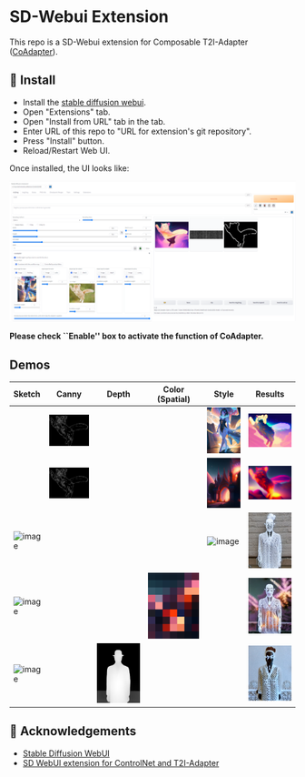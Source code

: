 # SD-Webui Extension
This repo is a SD-Webui extension for Composable T2I-Adapter ([CoAdapter](https://github.com/TencentARC/T2I-Adapter)).

## 🔧 Install
- Install the [stable diffusion webui](https://github.com/AUTOMATIC1111/stable-diffusion-webui).
- Open "Extensions" tab.
- Open "Install from URL" tab in the tab.
- Enter URL of this repo to "URL for extension's git repository".
- Press "Install" button.
- Reload/Restart Web UI.

Once installed, the UI looks like:
<!-- <div align="center"> -->
<p align="center">
  <img src="assets/webui.PNG">
</p>

**Please check ``Enable'' box to activate the function of CoAdapter.**


## Demos

| Sketch                                                                                                                                    | Canny |                                                                   Depth                                                                   | Color (Spatial) | Style                                                                                                                                      | Results |
|:------------------------------------------------------------------------------------------------------------------------------------------|:-----:|:-----------------------------------------------------------------------------------------------------------------------------------------:|:---------------:|--------------------------------------------------------------------------------------------------------------------------------------------|---------|
|  |      <img width="200" alt="image" src="assets/1_canny.png"> |                                                                                                                                           |                 | <img width="100" alt="image" src="assets/1_style.png"> |    <img width="200" alt="image" src="assets/1_res.png">     |
|  | <img width="200" alt="image" src="assets/1_canny.png">       |                                                                                                                                           |                 | <img width="150" alt="image" src="assets/2_style.png">  |    <img width="200" alt="image" src="assets/2_res.png">     |
| <img width="200" alt="image" src="https://user-images.githubusercontent.com/11482921/225661058-656d87d7-3c8d-4216-820e-a02a8a5f5a4a.png"> |       |  |                 | <img width="250" alt="image" src="https://user-images.githubusercontent.com/11482921/225661180-98f338ee-950e-45d0-bd5f-4e8b7e82cecb.png">  |    <img width="200" alt="image" src="assets/3_res.png">     |
| <img width="200" alt="image" src="https://user-images.githubusercontent.com/11482921/225661058-656d87d7-3c8d-4216-820e-a02a8a5f5a4a.png"> |       |  |            <img width="250" alt="image" src="assets/4_color.png">     |   |    <img width="200" alt="image" src="assets/4_res.png">     |
| <img width="200" alt="image" src="https://user-images.githubusercontent.com/11482921/225661058-656d87d7-3c8d-4216-820e-a02a8a5f5a4a.png"> |       |  <img width="250" alt="image" src="assets/5_depth.png">|                |   |    <img width="200" alt="image" src="assets/5_res.png">     |

## 🤗 Acknowledgements
- [Stable Diffusion WebUI](https://github.com/AUTOMATIC1111/stable-diffusion-webui)
- [SD WebUI extension for ControlNet and T2I-Adapter](https://github.com/Mikubill/sd-webui-controlnet)
